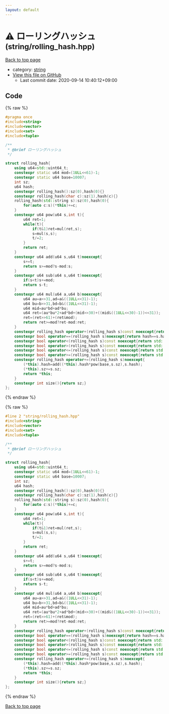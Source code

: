 ```yaml
---
layout: default
---
```


<!-- mathjax config similar to math.stackexchange -->
<script type="text/javascript" async
  src="https://cdnjs.cloudflare.com/ajax/libs/mathjax/2.7.5/MathJax.js?config=TeX-MML-AM_CHTML">
</script>
<script type="text/x-mathjax-config">
  MathJax.Hub.Config({
    TeX: { equationNumbers: { autoNumber: "AMS" }},
    tex2jax: {
      inlineMath: [ ['$','$'] ],
      processEscapes: true
    },
    "HTML-CSS": { matchFontHeight: false },
    displayAlign: "left",
    displayIndent: "2em"
  });
</script>

<script type="text/javascript" src="https://cdnjs.cloudflare.com/ajax/libs/jquery/3.4.1/jquery.min.js"></script>
<script src="https://cdn.jsdelivr.net/npm/jquery-balloon-js@1.1.2/jquery.balloon.min.js" integrity="sha256-ZEYs9VrgAeNuPvs15E39OsyOJaIkXEEt10fzxJ20+2I=" crossorigin="anonymous"></script>
<script type="text/javascript" src="../../assets/js/copy-button.js"></script>
<link rel="stylesheet" href="../../assets/css/copy-button.css" />


# :warning: ローリングハッシュ <small>(string/rolling_hash.hpp)</small>

<a href="../../index.html">Back to top page</a>

* category: <a href="../../index.html#b45cffe084dd3d20d928bee85e7b0f21">string</a>
* <a href="{{ site.github.repository_url }}/blob/master/string/rolling_hash.hpp">View this file on GitHub</a>
    - Last commit date: 2020-09-14 10:40:12+09:00




## Code

<a id="unbundled"></a>
{% raw %}
```cpp
#pragma once
#include<string>
#include<vector>
#include<set>
#include<tuple>

/**
 * @brief ローリングハッシュ
 */

struct rolling_hash{
    using u64=std::uint64_t;
    constexpr static u64 mod=(1ULL<<61)-1;
    constexpr static u64 base=10007;
    int sz;
    u64 hash;
    constexpr rolling_hash():sz(0),hash(0){}
    constexpr rolling_hash(char c):sz(1),hash(c){}
    rolling_hash(std::string s):sz(0),hash(0){
        for(auto c:s)(*this)+=c;
    }
    constexpr u64 pow(u64 s,int t){
        u64 ret=1;
        while(t){
            if(t&1)ret=mul(ret,s);
            s=mul(s,s);
            t/=2;
        }
        return ret;
    }
    constexpr u64 add(u64 s,u64 t)noexcept{
        s+=t;
        return s>=mod?s-mod:s;
    }
    constexpr u64 sub(u64 s,u64 t)noexcept{
        if(s<t)s+=mod;
        return s-t;
    }
    constexpr u64 mul(u64 a,u64 b)noexcept{
        u64 au=a>>31,ad=a&((1ULL<<31)-1);
        u64 bu=b>>31,bd=b&((1ULL<<31)-1);
        u64 mid=au*bd+ad*bu;
        u64 ret=(au*bu*2+ad*bd+(mid>>30)+((mid&((1ULL<<30)-1))<<31));
        ret=(ret>>61)+(ret&mod);
        return ret>=mod?ret-mod:ret;
    }
    constexpr rolling_hash operator+(rolling_hash s)const noexcept{return rolling_hash(*this)+=s;}
    constexpr bool operator==(rolling_hash s)noexcept{return hash==s.hash&&sz==s.sz;}
    constexpr bool operator<(rolling_hash s)const noexcept{return std::make_pair(hash,sz)<std::make_pair(s.hash,s.sz);}
    constexpr bool operator>(rolling_hash s)const noexcept{return std::make_pair(hash,sz)>std::make_pair(s.hash,s.sz);}
    constexpr bool operator<=(rolling_hash s)const noexcept{return std::make_pair(hash,sz)<=std::make_pair(s.hash,s.sz);}
    constexpr bool operator>=(rolling_hash s)const noexcept{return std::make_pair(hash,sz)>=std::make_pair(s.hash,s.sz);}
    constexpr rolling_hash operator+=(rolling_hash s)noexcept{
        (*this).hash=add((*this).hash*pow(base,s.sz),s.hash);
        (*this).sz+=s.sz;
        return *this;
    }
    constexpr int size(){return sz;}
};
```
{% endraw %}

<a id="bundled"></a>
{% raw %}
```cpp
#line 2 "string/rolling_hash.hpp"
#include<string>
#include<vector>
#include<set>
#include<tuple>

/**
 * @brief ローリングハッシュ
 */

struct rolling_hash{
    using u64=std::uint64_t;
    constexpr static u64 mod=(1ULL<<61)-1;
    constexpr static u64 base=10007;
    int sz;
    u64 hash;
    constexpr rolling_hash():sz(0),hash(0){}
    constexpr rolling_hash(char c):sz(1),hash(c){}
    rolling_hash(std::string s):sz(0),hash(0){
        for(auto c:s)(*this)+=c;
    }
    constexpr u64 pow(u64 s,int t){
        u64 ret=1;
        while(t){
            if(t&1)ret=mul(ret,s);
            s=mul(s,s);
            t/=2;
        }
        return ret;
    }
    constexpr u64 add(u64 s,u64 t)noexcept{
        s+=t;
        return s>=mod?s-mod:s;
    }
    constexpr u64 sub(u64 s,u64 t)noexcept{
        if(s<t)s+=mod;
        return s-t;
    }
    constexpr u64 mul(u64 a,u64 b)noexcept{
        u64 au=a>>31,ad=a&((1ULL<<31)-1);
        u64 bu=b>>31,bd=b&((1ULL<<31)-1);
        u64 mid=au*bd+ad*bu;
        u64 ret=(au*bu*2+ad*bd+(mid>>30)+((mid&((1ULL<<30)-1))<<31));
        ret=(ret>>61)+(ret&mod);
        return ret>=mod?ret-mod:ret;
    }
    constexpr rolling_hash operator+(rolling_hash s)const noexcept{return rolling_hash(*this)+=s;}
    constexpr bool operator==(rolling_hash s)noexcept{return hash==s.hash&&sz==s.sz;}
    constexpr bool operator<(rolling_hash s)const noexcept{return std::make_pair(hash,sz)<std::make_pair(s.hash,s.sz);}
    constexpr bool operator>(rolling_hash s)const noexcept{return std::make_pair(hash,sz)>std::make_pair(s.hash,s.sz);}
    constexpr bool operator<=(rolling_hash s)const noexcept{return std::make_pair(hash,sz)<=std::make_pair(s.hash,s.sz);}
    constexpr bool operator>=(rolling_hash s)const noexcept{return std::make_pair(hash,sz)>=std::make_pair(s.hash,s.sz);}
    constexpr rolling_hash operator+=(rolling_hash s)noexcept{
        (*this).hash=add((*this).hash*pow(base,s.sz),s.hash);
        (*this).sz+=s.sz;
        return *this;
    }
    constexpr int size(){return sz;}
};

```
{% endraw %}

<a href="../../index.html">Back to top page</a>

